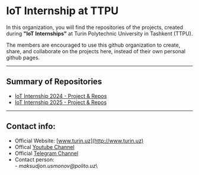# IoT Internship at TTPU

In this organization, you will find the repositories of the projects, created during **"IoT Internships"** at Turin Polytechnic University in Tashkent (TTPU).

The members are encouraged to use this github organization to create, share, and collaborate on the projects here, instead of their own personal github pages.

---------------------------------------------------------------------------------------
## Summary of Repositories

- [IoT Internship 2024 - Project & Repos](https://github.com/ttpu/IoTintern2024_PROJECTS)
- [IoT Internship 2025 - Project & Repos](https://github.com/IoT-Internship-TTPU/IoTintern2025_PROJECTS)

---------------------------------------------------------------------------------------
## Contact info:
- Official Website: [www.turin.uz](http://www.turin.uz)
- Offical [Youtube Channel](https://www.youtube.com/@iotturinuz)
- Official [Telegram Channel](https://t.me/polito_uz)
- Contact person:\
              - _maksudjon.usmonov@polito.uz_\
